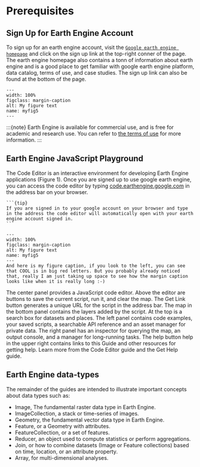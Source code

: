 # Prerequisites

## Sign Up for Earth Engine Account

To sign up for an earth engine account, visit the [`Google earth engine homepage`](https://earthengine.google.com) and click on the sign up link at the top-right conner of the page. The earth engine homepage also contains a tonn of information about earth engine and is a good place to get familiar with google earth engine platform, data catalog, terms of use, and case studies. The sign up link can also be found at the bottom of the page.

```{figure} ../_static/signup.png
---
width: 100%
figclass: margin-caption
alt: My figure text
name: myfig5
---
```

:::{note}
Earth Engine is available for commercial use, and is free for academic and research use. You can refer to [the terms of use](https://earthengine.google.com/terms/) for more information.
:::

## Earth Engine JavaScript Playground

The Code Editor is an interactive environment for developing Earth Engine applications (Figure 1). Once you are signed up to use google earth engine, you can access the code editor by typing [code.earthengine.google.com](https://code.earthengine.google.com/) in the address bar on your browser.

````{sidebar} **My sidebar title**
```{tip}
If you are signed in to your google account on your browser and type in the address the code editor will automatically open with your earth engine account signed in.
```
````

```{figure} ../_static/code_editor.png
---
width: 100%
figclass: margin-caption
alt: My figure text
name: myfig5
---
And here is my figure caption, if you look to the left, you can see that COOL is in big red letters. But you probably already noticed that, really I am just taking up space to see how the margin caption looks like when it is really long :-)
```

The center panel provides a JavaScript code editor. Above the editor are buttons to save the current script, run it, and clear the map. The Get Link button generates a unique URL for the script in the address bar. The map in the bottom panel contains the layers added by the script. At the top is a search box for datasets and places. The left panel contains code examples, your saved scripts, a searchable API reference and an asset manager for private data. The right panel has an inspector for querying the map, an output console, and a manager for long-running tasks. The help button help in the upper right contains links to this Guide and other resources for getting help. Learn more from the Code Editor guide and the Get Help guide.

## Earth Engine data-types

The remainder of the guides are intended to illustrate important concepts about data types such as:

- Image, The fundamental raster data type in Earth Engine.
- ImageCollection, a stack or time-series of images.
- Geometry, the fundamental vector data type in Earth Engine.
- Feature, or a Geometry with attributes.
- FeatureCollection, or a set of features.
- Reducer, an object used to compute statistics or perform aggregations.
- Join, or how to combine datasets (Image or Feature collections) based on time, location, or an attribute property.
- Array, for multi-dimensional analyses.
